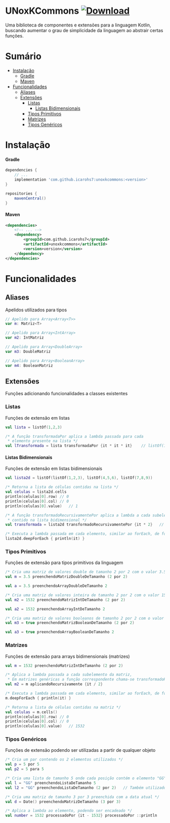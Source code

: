 # UNoxKCommons [ ![Download](https://api.bintray.com/packages/icarohs7/libraries/unoxkcommons/images/download.svg) ](https://bintray.com/icarohs7/libraries/unoxkcommons/_latestVersion)
Uma biblioteca de componentes e extensões para a linguagem
Kotlin, buscando aumentar o grau de simplicidade da linguagem
ao abstrair certas funções.

# Sumário
* [Instalação](#instalação)
  + [Gradle](#gradle)
  + [Maven](#maven)
* [Funcionalidades](#funcionalidades)
	* [Aliases](#aliases)
	* [Extensões](#extensões)
		+ [Listas](#listas)
			- [Listas Bidimensionais](#listas-bidimensionais)
		+ [Tipos Primitivos](#tipos-primitivos)
		+ [Matrizes](#matrizes)
		+ [Tipos Genéricos](#tipos-genéricos)
	
# Instalação

#### Gradle

```groovy
dependencies {
	// ...
	implementation 'com.github.icarohs7:unoxkcommons:<version>'
}

repositories {
	mavenCentral()
}
```

#### Maven

```xml
<dependencies>
	<!-- ... -->
	<dependency>
		<groupId>com.github.icarohs7</groupId>
		<artifactId>unoxkcommons</artifactId>
		<version>version</version>
	</dependency>
</dependencies>
```

# Funcionalidades
## Aliases
Apelidos utilizados para tipos

```kotlin
// Apelido para Array<Array<T>>
var m: Matriz<T>

// Apelido para Array<IntArray>
var m2: IntMatriz

// Apelido para Array<DoubleArray>
var m3: DoubleMatriz

// Apelido para Array<BooleanArray>
var m4: BooleanMatriz
```

## Extensões
Funções adicionando funcionalidades a classes existentes

### Listas
Funções de extensão em listas
```kotlin
val lista = listOf(1,2,3)

/* A função transformadaPor aplica a lambda passada para cada
 * elemento presente na lista */
val lTransformada = lista transformadaPor {it * it * it}    // listOf(1,8,27)
```

#### Listas Bidimensionais
Funções de extensão em listas bidimensionais
```kotlin
val lista2d = listOf(listOf(1,2,3), listOf(4,5,6), listOf(7,8,9))

/* Retorna a lista de células contidas na lista */
val celulas = lista2d.cells
println(celulas[0].row) // 0
println(celulas[0].col) // 0
println(celulas[0].value)   // 1

/* A função transformadoRecursivamentePor aplica a lambda a cada subelemento
 * contido na lista bidimensional */
val transformada = lista2d transformadoRecursivamentePor {it * 2}   // listOf(listOf(2,4,6), listOf(8,10,12), listOf(14,16,18))

/* Executa a lambda passada em cada elemento, similar ao forEach, de forma profunda */
lista2d.deepForEach { println(it) }
```

### Tipos Primitivos
Funções de extensão para tipos primitivos da linguagem
```kotlin
/* Cria uma matriz de valores double de tamanho 2 por 2 com o valor 3.5 em cada elemento */
val m = 3.5 preenchendoMatrizDoubleDeTamanho (2 por 2)

val a = 3.5 preenchendoArrayDoubleDeTamanho 2

/* Cria uma matriz de valores inteira de tamanho 2 por 2 com o valor 1532 em cada elemento */
val m2 = 1532 preenchendoMatrizIntDeTamanho (2 por 2)

val a2 = 1532 preenchendoArrayIntDeTamanho 2

/* Cria uma matriz de valores booleanos de tamanho 2 por 2 com o valor true em cada elemento */
val m3 = true preenchendoMatrizBooleanDeTamanho (2 por 2)

val a3 = true preenchendoArrayBooleanDeTamanho 2
```

### Matrizes
Funções de extensão para arrays bidimensionais (matrizes)
```kotlin
val m = 1532 preenchendoMatrizIntDeTamanho (2 por 2)

/* Aplica a lambda passada a cada subelemento da matriz,
 * Em matrizes genéricas a função correspondente chama-se transformadoRecursivamentePor */
val m2 = m aplicandoRecursivamente {it / 2}

/* Executa a lambda passada em cada elemento, similar ao forEach, de forma profunda */
m.deepForEach { println(it) }

/* Retorna a lista de células contidas na matriz */
val celulas = m.cells()
println(celulas[0].row) // 0
println(celulas[0].col) // 0
println(celulas[0].value)   // 1532
```

### Tipos Genéricos
Funções de extensão podendo ser utilizadas a partir de qualquer objeto
```kotlin
/* Cria um par contendo os 2 elementos utilizados */
val p = 5 por 5
val p2 = 5 para 5

/* Cria uma lista de tamanho 5 onde cada posição contém o elemento "GG" */
val l = "GG" preenchendoListaDeTamanho 5
val l2 = "GG" preenchendoListaDeTamanho (2 por 2)   // Também utilizado em listas bidimensionais

/* Cria uma matriz de tamanho 3 por 3 preenchida com a data atual */
val d = Date() preenchendoMatrizDeTamanho (3 por 3)

/* Aplica a lambda ao elemento, podendo ser encadeado */
val number = 1532 processadoPor {it - 1532} processadoPor ::println
```